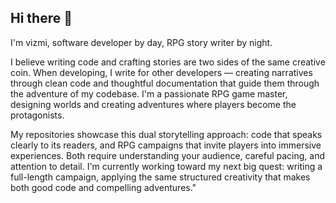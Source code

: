 ## Hi there 👋
I'm vizmi, software developer by day, RPG story writer by night.

I believe writing code and crafting stories are two sides of the same creative coin. When developing, I write for other developers — creating narratives through clean code and thoughtful documentation that guide them through the adventure of my codebase. I'm a passionate RPG game master, designing worlds and creating adventures where players become the protagonists.

My repositories showcase this dual storytelling approach: code that speaks clearly to its readers, and RPG campaigns that invite players into immersive experiences. Both require understanding your audience, careful pacing, and attention to detail. I'm currently working toward my next big quest: writing a full-length campaign, applying the same structured creativity that makes both good code and compelling adventures."
